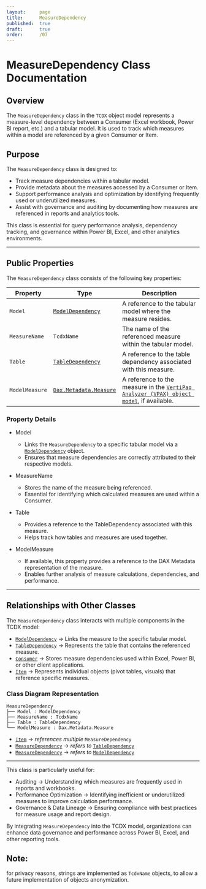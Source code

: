 ```yaml
---
layout:     page
title:      MeasureDependency
published:  true
draft:      true
order:      /07
---
```


# MeasureDependency Class Documentation

## Overview
The `MeasureDependency` class in the `TCDX` object model represents a measure-level dependency between a Consumer (Excel workbook, Power BI report, etc.) and a tabular model. It is used to track which measures within a model are referenced by a given Consumer or Item.

## Purpose
The `MeasureDependency` class is designed to:
- Track measure dependencies within a tabular model.
- Provide metadata about the measures accessed by a Consumer or Item.
- Support performance analysis and optimization by identifying frequently used or underutilized measures.
- Assist with governance and auditing by documenting how measures are referenced in reports and analytics tools.

This class is essential for query performance analysis, dependency tracking, and governance within Power BI, Excel, and other analytics environments.

---

## Public Properties
The `MeasureDependency` class consists of the following key properties:

| Property    | Type                | Description  |
|----------------|------------------------|------------------|
| `Model`       | [`ModelDependency`](./ModelDependency.md) | A reference to the tabular model where the measure resides. |
| `MeasureName` | `TcdxName`              | The name of the referenced measure within the tabular model. |
| `Table`       | [`TableDependency`](./TableDependency.md)       | A reference to the table dependency associated with this measure. |
| `ModelMeasure` | [`Dax.Metadata.Measure`](./Dax.Metadata.Measure.md)  | A reference to the measure in the [`VertiPaq Analyzer (VPAX) object model`](https://docs.sqlbi.com/vertipaq-analyzer/), if available. |

### Property Details
- Model  
  - Links the `MeasureDependency` to a specific tabular model via a [`ModelDependency`](./ModelDependency.md) object.
  - Ensures that measure dependencies are correctly attributed to their respective models.

- MeasureName  
  - Stores the name of the measure being referenced.
  - Essential for identifying which calculated measures are used within a Consumer.

- Table  
  - Provides a reference to the TableDependency associated with this measure.
  - Helps track how tables and measures are used together.

- ModelMeasure  
  - If available, this property provides a reference to the DAX Metadata representation of the measure.
  - Enables further analysis of measure calculations, dependencies, and performance.

---

## Relationships with Other Classes
The `MeasureDependency` class interacts with multiple components in the TCDX model:

- [`ModelDependency`](./ModelDependency.md) → Links the measure to the specific tabular model.
- [`TableDependency`](./TableDependency.md) → Represents the table that contains the referenced measure.
- [`Consumer`](./Consumer.md) → Stores measure dependencies used within Excel, Power BI, or other client applications.
- [`Item`](./Item.md) → Represents individual objects (pivot tables, visuals) that reference specific measures.

### Class Diagram Representation
```
MeasureDependency
├── Model : ModelDependency
├── MeasureName : TcdxName
├── Table : TableDependency
└── ModelMeasure : Dax.Metadata.Measure
```
- [`Item`](./Item.md) → *references multiple* `MeasureDependency`
- [`MeasureDependency`](./TableDependency.md) → *refers to* [`TableDependency`](./TableDependency.md)
- [`MeasureDependency`](./ModelDependency.md) → *refers to* [`ModelDependency`](./ModelDependency.md)

---

This class is particularly useful for:
- Auditing → Understanding which measures are frequently used in reports and workbooks.
- Performance Optimization → Identifying inefficient or underutilized measures to improve calculation performance.
- Governance & Data Lineage → Ensuring compliance with best practices for measure usage and report design.

By integrating `MeasureDependency` into the TCDX model, organizations can enhance data governance and performance across Power BI, Excel, and other reporting tools.

## Note: 
for privacy reasons, strings are implemented as `TcdxName` objects, to allow a future implementation of objects anonymization.
